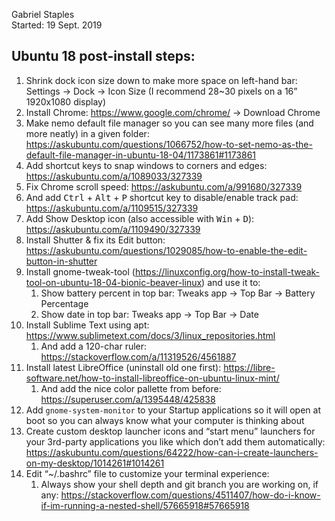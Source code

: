 Gabriel Staples  
Started: 19 Sept. 2019  

## Ubuntu 18 post-install steps:

1. Shrink dock icon size down to make more space on left-hand bar: Settings → Dock → Icon Size (I recommend 28~30 pixels on a 16” 1920x1080 display)
1. Install Chrome: <https://www.google.com/chrome/> → Download Chrome
1. Make nemo default file manager so you can see many more files (and more neatly) in a given folder: <https://askubuntu.com/questions/1066752/how-to-set-nemo-as-the-default-file-manager-in-ubuntu-18-04/1173861#1173861> 
1. Add shortcut keys to snap windows to corners and edges: <https://askubuntu.com/a/1089033/327339> 
1. Fix Chrome scroll speed: <https://askubuntu.com/a/991680/327339> 
1. And add <kbd>Ctrl</kbd> + <kbd>Alt</kbd> + <kbd>P</kbd> shortcut key to disable/enable track pad: <https://askubuntu.com/a/1109515/327339> 
1. Add Show Desktop icon (also accessible with <kbd>Win</kbd> + <kbd>D</kbd>): <https://askubuntu.com/a/1109490/327339> 
1. Install Shutter & fix its Edit button: <https://askubuntu.com/questions/1029085/how-to-enable-the-edit-button-in-shutter>
1. Install gnome-tweak-tool (<https://linuxconfig.org/how-to-install-tweak-tool-on-ubuntu-18-04-bionic-beaver-linux>) and use it to:
    1. Show battery percent in top bar: Tweaks app → Top Bar → Battery Percentage
    1. Show date in top bar: Tweaks app → Top Bar → Date
1. Install Sublime Text using apt: <https://www.sublimetext.com/docs/3/linux_repositories.html> 
    1. And add a 120-char ruler: <https://stackoverflow.com/a/11319526/4561887>  
1. Install latest LibreOffice (uninstall old one first): <https://libre-software.net/how-to-install-libreoffice-on-ubuntu-linux-mint/>
    1. And add the nice color pallette from before: <https://superuser.com/a/1395448/425838> 
1. Add `gnome-system-monitor` to your Startup applications so it will open at boot so you can always know what your computer is thinking about
1. Create custom desktop launcher icons and “start menu” launchers for your 3rd-party applications you like which don’t add them automatically: <https://askubuntu.com/questions/64222/how-can-i-create-launchers-on-my-desktop/1014261#1014261> 
1. Edit “~/.bashrc” file to customize your terminal experience:
    1. Always show your shell depth and git branch you are working on, if any: <https://stackoverflow.com/questions/4511407/how-do-i-know-if-im-running-a-nested-shell/57665918#57665918> 

